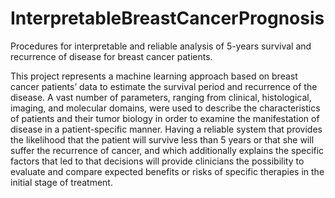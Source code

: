 # InterpretableBreastCancerPrognosis
Procedures for interpretable and reliable analysis of 5-years survival and recurrence of disease for breast cancer patients. 

This project represents a machine learning approach based on breast cancer patients’ data to estimate the survival period and recurrence of the disease. A vast number of parameters, ranging from clinical, histological, imaging, and molecular domains, were used to describe the characteristics of patients and their tumor biology in order to examine the manifestation of disease in a patient-specific manner.
Having a reliable system that provides the likelihood that the patient will survive less than 5 years or that she will suffer the recurrence of cancer,  and which additionally explains the specific factors that led to that decisions will provide clinicians the possibility to evaluate and compare expected benefits or risks of specific therapies in the initial stage of treatment.
